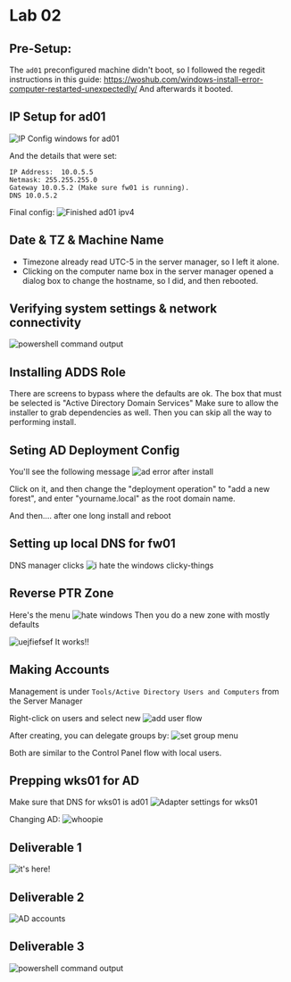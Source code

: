 # Lab 02

## Pre-Setup:
The `ad01` preconfigured machine didn't boot, so I followed the regedit instructions in this guide: https://woshub.com/windows-install-error-computer-restarted-unexpectedly/
And afterwards it booted.

## IP Setup for ad01
![IP Config windows for ad01](/image.png)

And the details that were set:
```
IP Address:  10.0.5.5
Netmask: 255.255.255.0
Gateway 10.0.5.2 (Make sure fw01 is running).
DNS 10.0.5.2
```

Final config:
![Finished ad01 ipv4](/static/image-1.png)

## Date & TZ & Machine Name
* Timezone already read UTC-5 in the server manager, so I left it alone.
* Clicking on the computer name box in the server manager opened a dialog box to change the hostname, so I did, and then rebooted.

## Verifying system settings & network connectivity
![powershell command output](/static/image-2.png)

## Installing ADDS Role
There are screens to bypass where the defaults are ok.
The box that must be selected is "Active Directory Domain Services"
Make sure to allow the installer to grab dependencies as well.
Then you can skip all the way to performing install.

## Seting AD Deployment Config
You'll see the following message
![ad error after install](/static/image-3.png)

Click on it, and then change the "deployment operation" to "add a new forest", and enter "yourname.local" as the root domain name.

And then.... after one long install and reboot

## Setting up local DNS for fw01
DNS manager clicks
![i hate the windows clicky-things](/static/image-4.png)

## Reverse PTR Zone
Here's the menu
![hate windows](/static/image-5.png)
Then you do a new zone with mostly defaults

![uejfiefsef](/static/image-6.png)
It works!!

## Making Accounts
Management is under `Tools/Active Directory Users and Computers` from the Server Manager

Right-click on users and select new
![add user flow](/static/image-7.png)

After creating, you can delegate groups by:
![set group menu](/static/image-8.png)

Both are similar to the Control Panel flow with local users.

## Prepping wks01 for AD
Make sure that DNS for wks01 is ad01
![Adapter settings for wks01](/static/image-9.png)

Changing AD:
![whoopie](/static/image-10.png)

## Deliverable 1
![it's here!](/static/image-11.png)

## Deliverable 2
![AD accounts](/static/image-13.png)

## Deliverable 3
![powershell command output](/static/image-12.png)